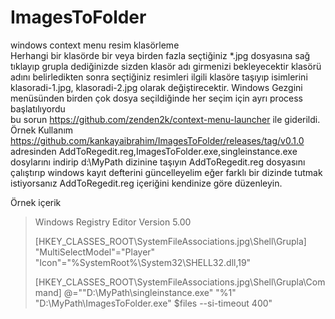 # ImagesToFolder
windows context menu resim klasörleme </br>
Herhangi bir klasörde bir veya birden fazla seçtiğiniz *.jpg dosyasına sağ tıklayıp grupla dediğinizde sizden klasör adı girmenizi bekleyecektir klasörü adını belirledikten sonra seçtiğiniz resimleri ilgili klasöre taşıyıp isimlerini klasoradi-1.jpg, klasoradi-2.jpg olarak değiştirecektir.
Windows Gezgini menüsünden birden çok dosya seçildiğinde her seçim için ayrı process başlatılıyordu </br> 
bu sorun https://github.com/zenden2k/context-menu-launcher ile giderildi.
Örnek Kullanım https://github.com/kankayaibrahim/ImagesToFolder/releases/tag/v0.1.0
adresinden AddToRegedit.reg,ImagesToFolder.exe,singleinstance.exe dosylarını indirip
d:\MyPath dizinine taşıyın AddToRegedit.reg dosyasını çalıştırıp windows kayıt defterini güncelleyelim 
eğer farklı bir dizinde tutmak istiyorsanız AddToRegedit.reg içeriğini kendinize göre düzenleyin.

Örnek içerik </br>
<blockquote>
Windows Registry Editor Version 5.00

[HKEY_CLASSES_ROOT\SystemFileAssociations\.jpg\Shell\Grupla]
"MultiSelectModel"="Player"
"Icon"="%SystemRoot%\\System32\\SHELL32.dll,19"

[HKEY_CLASSES_ROOT\SystemFileAssociations\.jpg\Shell\Grupla\Command]
@="\"D:\\MyPath\\singleinstance.exe\" \"%1\" \"D:\\MyPath\\ImagesToFolder.exe\" $files --si-timeout 400"
</blockquote>

